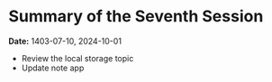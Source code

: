 # Summary of the Seventh Session
**Date:** 1403-07-10, 2024-10-01

- Review the local storage topic
- Update note app
